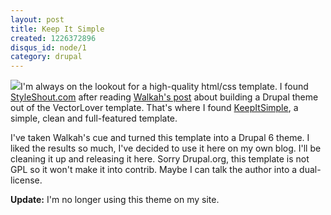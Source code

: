 ```yaml
--- 
layout: post
title: Keep It Simple
created: 1226372896
disqus_id: node/1
category: drupal
---
```

<p><img src="http://rdlopez.com/sites/all/themes/custom/keepitsimple/images/screenshot.png" class="float-left"  />I'm always on the lookout for a high-quality html/css template.  I found <a href="http://styleshout.com">StyleShout.com</a> after reading <a href="http://walkah.net/blog/walkah/vectorlover-drupal-theme">Walkah's post</a> about building a Drupal theme out of the VectorLover template.  That's where I found <a href="http://www.styleshout.com/templates/preview/KeepItSimple1-0/index.html">KeepItSimple</a>, a simple, clean and full-featured template.</p>

I've taken Walkah's cue and turned this template into a Drupal 6 theme.  I liked the results so much, I've decided to use it here on my own blog.  I'll be cleaning it up and releasing it here.  Sorry Drupal.org, this template is not GPL so it won't make it into contrib.  Maybe I can talk the author into a dual-license.

**Update:** I'm no longer using this theme on my site.